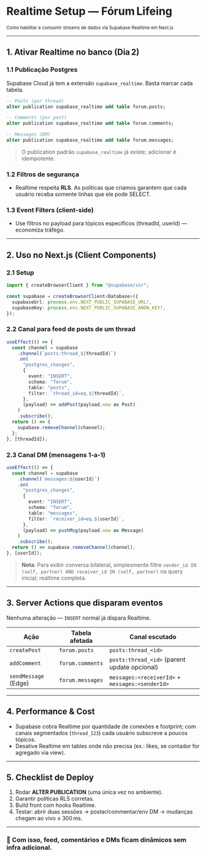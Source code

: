 # **Realtime Setup — Fórum Lifeing**

<small>Como habilitar e consumir streams de dados via Supabase Realtime em Next.js</small>

---

## 1. Ativar Realtime no banco (Dia 2)

### 1.1 Publicação Postgres

Supabase Cloud já tem a extensão `supabase_realtime`. Basta marcar cada tabela.

```sql
-- Posts (por thread)
alter publication supabase_realtime add table forum.posts;

-- Comments (por post)
alter publication supabase_realtime add table forum.comments;

-- Messages (DM)
alter publication supabase_realtime add table forum.messages;
```

> O publication padrão `supabase_realtime` já existe; adicionar é idempotente.

### 1.2 Filtros de segurança

- Realtime respeita **RLS**. As políticas que criamos garantem que cada usuário receba somente linhas que ele pode SELECT.

### 1.3 Event Filters (client‑side)

- Use filtros no payload para tópicos específicos (threadId, userId) — economiza tráfego.

---

## 2. Uso no Next.js (Client Components)

### 2.1 Setup

```ts
import { createBrowserClient } from "@supabase/ssr";

const supabase = createBrowserClient<Database>({
  supabaseUrl: process.env.NEXT_PUBLIC_SUPABASE_URL!,
  supabaseKey: process.env.NEXT_PUBLIC_SUPABASE_ANON_KEY!,
});
```

### 2.2 Canal para feed de posts de um thread

```ts
useEffect(() => {
  const channel = supabase
    .channel(`posts:thread_${threadId}`)
    .on(
      "postgres_changes",
      {
        event: "INSERT",
        schema: "forum",
        table: "posts",
        filter: `thread_id=eq.${threadId}`,
      },
      (payload) => addPost(payload.new as Post)
    )
    .subscribe();
  return () => {
    supabase.removeChannel(channel);
  };
}, [threadId]);
```

### 2.3 Canal DM (mensagens 1‑a‑1)

```ts
useEffect(() => {
  const channel = supabase
    .channel(`messages:${userId}`)
    .on(
      "postgres_changes",
      {
        event: "INSERT",
        schema: "forum",
        table: "messages",
        filter: `receiver_id=eq.${userId}`,
      },
      (payload) => pushMsg(payload.new as Message)
    )
    .subscribe();
  return () => supabase.removeChannel(channel);
}, [userId]);
```

> **Nota**: Para exibir conversa bilateral, simplesmente filtre `sender_id IN (self, partner) AND receiver_id IN (self, partner)` na query inicial; realtime completa.

---

## 3. Server Actions que disparam eventos

Nenhuma alteração — `INSERT` normal já dispara Realtime.

| Ação                 | Tabela afetada   | Canal escutado                                  |
| -------------------- | ---------------- | ----------------------------------------------- |
| `createPost`         | `forum.posts`    | `posts:thread_<id>`                             |
| `addComment`         | `forum.comments` | `posts:thread_<id>` (parent update opcional)    |
| `sendMessage` (Edge) | `forum.messages` | `messages:<receiverId>` + `messages:<senderId>` |

---

## 4. Performance & Cost

- Supabase cobra Realtime por quantidade de conexões e footprint; com canais segmentados (`thread_123`) cada usuário subscreve a poucos tópicos.
- Desative Realtime em tables onde não precisa (ex.: likes, se contador for agregado via view).

---

## 5. Checklist de Deploy

1. Rodar **ALTER PUBLICATION** (uma única vez no ambiente).
2. Garantir políticas RLS corretas.
3. Build front com hooks Realtime.
4. Testar: abrir duas sessões → postar/commentar/env DM → mudanças chegam ao vivo ≤ 300 ms.

---

### 🎉 Com isso, feed, comentários e DMs ficam dinâmicos sem infra adicional.
